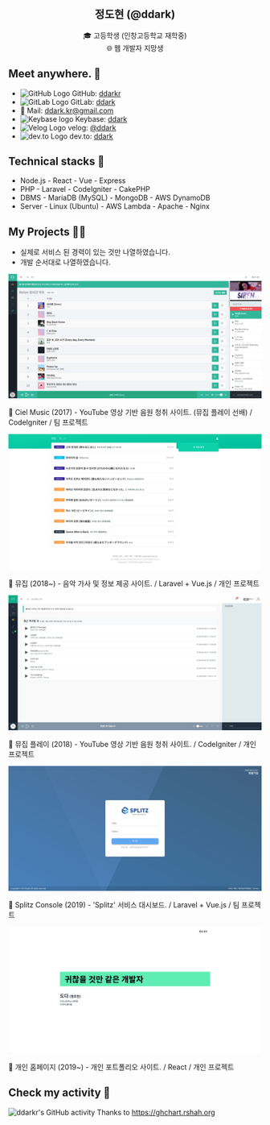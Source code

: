 <h2 align="center">정도현 (@ddark)</h2>
<p align="center">🎓 고등학생 (인창고등학교 재학중)
<br />
🌐 웹 개발자 지망생</p>

## Meet anywhere. 👋

- <img src="https://github.githubassets.com/pinned-octocat.svg" alt="GitHub Logo" width="18"/> GitHub: [ddarkr](https://github.com/ddarkr)
- <img src="https://assets.gitlab-static.net/assets/logo-d36b5212042cebc89b96df4bf6ac24e43db316143e89926c0db839ff694d2de4.svg" alt="GitLab Logo" width="17"> GitLab: [ddark](https://gitlab.com/ddark)
- 📧 Mail: ddark.kr@gmail.com
- <img src="https://keybase.io/favicon.ico" alt="Keybase logo" width="18"> Keybase: [ddark](https://keybase.io/ddark)
- <img src="https://cdn.velog.io/favicons/favicon-32x32.png" alt="Velog Logo" width="18"> velog: [@ddark](https://velog.io/@ddark)
- <img src="https://practicaldev-herokuapp-com.freetls.fastly.net/assets/android-icon-128x128-ac6d217579b9ef3362ffec87f96de83148f80c5b5b06e06df6506b7606e7e2b6.png" alt="dev.to Logo" width="17" /> dev.to: [ddark](https://dev.to/ddark)

## Technical stacks 🍱

- Node.js - React - Vue - Express
- PHP - Laravel - CodeIgniter - CakePHP
- DBMS - MariaDB (MySQL) - MongoDB - AWS DynamoDB
- Server - Linux (Ubuntu) - AWS Lambda - Apache - Nginx

## My Projects 👨‍💻

- 실제로 서비스 된 경력이 있는 것만 나열하였습니다.
- 개발 순서대로 나열하였습니다.

![](./assets/cielMusic_v1.png)

🔼 Ciel Music (2017) - YouTube 영상 기반 음원 청취 사이트. (뮤집 플레이 선배) / CodeIgniter / 팀 프로젝트

![](./assets/muzip.png)

🔼 뮤집 (2018~) - 음악 가사 및 정보 제공 사이트. / Laravel + Vue.js / 개인 프로젝트

![](./assets/muzipPlay.png)

🔼 뮤집 플레이 (2018) - YouTube 영상 기반 음원 청취 사이트. / CodeIgniter / 개인 프로젝트

![](./assets/splitzConsole.png)

🔼 Splitz Console (2019) - 'Splitz' 서비스 대시보드. / Laravel + Vue.js / 팀 프로젝트

![](./assets/ddarkHome_v2.png)

🔼 개인 홈페이지 (2019~) - 개인 포트폴리오 사이트. / React / 개인 프로젝트

## Check my activity 🤨

![ddarkr's GitHub activity](https://ghchart.rshah.org/ddarkr)
Thanks to <https://ghchart.rshah.org>
